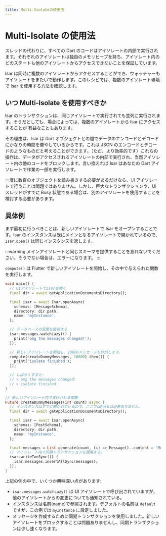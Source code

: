 ```yaml
---
title: Multi-Isolateの使用法
---
```


# Multi-Isolate の使用法

スレッドの代わりに、すべての Dart のコードはアイソレートの内部で実行されます。それぞれのアイソレートは独自のメモリヒープを持ち、アイソレート内のどのステートも他のアイソレートからアクセスできないことを保証しています。

Isar は同時に複数のアイソレートからアクセスすることができ、ウォッチャーもアイソレートをまたいで動作します。このレシピでは、複数のアイソレート環境で Isar を使用する方法を確認します。

## いつ Multi-Isolate を使用すべきか

Isar のトランザクションは、同じアイソレートで実行されても並列に実行されます。そうだとしても、場合によっては、複数のアイソレートから Isar にアクセスすることが 有益なこともあります。

その理由は、Isar は Dart オブジェクトとの間でデータのエンコードとデコードにかなりの時間を費やしているからです。これは JSON のエンコードとデコードのようなものだと考えることができます。（ただ、より効率的です）これらの操作は、データがアクセスされるアイソレートの内部で実行され、当然アイソレート内の他のコードをブロックします。言い換えれば Isar はあなたの Dart アイソレートで作業の一部を実行します。

一度に数百のオブジェクトを読み書きする必要があるだけなら、UI アイソレートで行うことは問題ではありません。しかし、巨大なトランザクションや、UI スレッドがすでに Busy 状態である場合は、別のアイソレートを使用することを検討する必要があります。

## 具体例

まず最初に行うべきことは、新しいアイソレートで Isar をオープンすることです。Isar のインスタンスは既にメインとなるアイソレートで開かれているので、 `Isar.open()` は同じインスタンスを返します。

:::warning
メインアイソレートと同じスキーマを提供することを忘れないでください。そうでない場合は、エラーになります。
:::

`compute()` は Flutter で新しいアイソレートを開始し、その中で与えられた関数を実行します。

```dart
void main() {
  // UIアイソレートでIsarを開く
  final dir = await getApplicationDocumentsDirectory();

  final isar = await Isar.openAsync(
    schemas: [MessageSchema],
    directory: dir.path,
    name: 'myInstance',
  );

  // データベースの変更を監視する
  isar.messages.watchLazy(() {
    print('omg the messages changed!');
  });

  // 新しいアイソレートを開始し、10000メッセージを作成します。
  compute(createDummyMessages, 10000).then(() {
    print('isolate finished');
  });

  // しばらくすると:
  // > omg the messages changed!
  // > isolate finished
}

// 新しいアイソレート内で実行される関数
Future createDummyMessages(int count) async {
  // インスタンスはすでに開かれているので、ここではPathは必要ありません。
  final dir = await getApplicationDocumentsDirectory();

  final isar = await Isar.openAsync(
    schemas: [PostSchema],
    directory: dir.path,
    name: 'myInstance',
  );

  final messages = List.generate(count, (i) => Message()..content = 'Message $i');
  // アイソレート内で同期トランザクションを使用する。
  isar.writeTxnSync(() {
    isar.messages.insertAllSync(messages);
  });
}
```

上記の例の中で、いくつか興味深い点があります:

- `isar.messages.watchLazy()` は UI アイソレートで呼び出されていますが、他のアイソレートからの変更についても通知されている。
- インスタンスは名前(name)で参照されます。デフォルトの名前は `default` ですが、この例では `myInstance` に設定しました。
- メッセージを作成するために同期トランザクションを使用しました。新しいアイソレートをブロックすることは問題ありませんし、同期トランザクションは少し速くなります。
